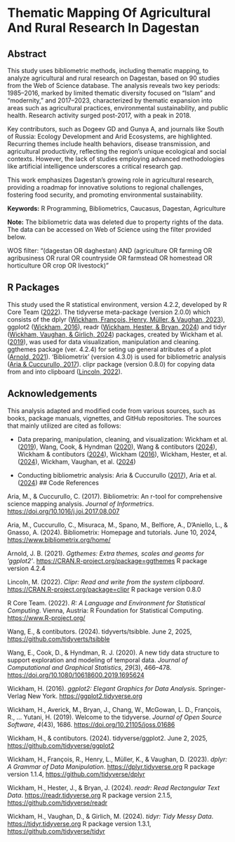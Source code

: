 # Thematic Mapping Of Agricultural And Rural Research In Dagestan

## Abstract

This study uses bibliometric methods, including thematic mapping, to
analyze agricultural and rural research on Dagestan, based on 90 studies
from the Web of Science database. The analysis reveals two key periods:
1985–2016, marked by limited thematic diversity focused on “Islam” and
“modernity,” and 2017–2023, characterized by thematic expansion into
areas such as agricultural practices, environmental sustainability, and
public health. Research activity surged post-2017, with a peak in 2018.

Key contributors, such as Dogeev GD and Gunya A, and journals like South
of Russia: Ecology Development and Arid Ecosystems, are highlighted.
Recurring themes include health behaviors, disease transmission, and
agricultural productivity, reflecting the region’s unique ecological and
social contexts. However, the lack of studies employing advanced
methodologies like artificial intelligence underscores a critical
research gap.

This work emphasizes Dagestan’s growing role in agricultural research,
providing a roadmap for innovative solutions to regional challenges,
fostering food security, and promoting environmental sustainability.

**Keywords:** R Programming, Bibliometrics, Caucasus, Dagestan,
Agriculture

**Note:** The bibliometric data was deleted due to property rights of the data. The data can be accessed on Web of Science using the filter provided below.

WOS filter: “(dagestan OR daghestan) AND (agriculture OR farming OR agribusiness OR rural OR countryside OR farmstead OR homestead OR horticulture OR crop OR livestock)”

## R Packages

This study used the R statistical environment, version 4.2.2, developed
by R Core Team ([2022](#ref-r-2022)). The tidyverse meta-package
(version 2.0.0) which consists of the dplyr ([Wickham, François, Henry,
Müller, & Vaughan, 2023](#ref-dplyr-2023-github)), ggplot2 ([Wickham,
2016](#ref-ggplot2-2016)), readr ([Wickham, Hester, & Bryan,
2024](#ref-readr-2024-github)) and tidyr ([Wickham, Vaughan, & Girlich,
2024](#ref-tidyr-2024-github)) packages, created by Wickham et al.
([2019](#ref-tidyverse-2019)), was used for data visualization,
manipulation and cleaning. ggthemes package (ver. 4.2.4) for seting up
general atributes of a plot ([Arnold, 2021](#ref-ggthemes_2021)).
‘Bibliometrix’ (version 4.3.0) is used for bibliometric analysis ([Aria
& Cuccurullo, 2017](#ref-aria_bibliometrix_2017)). clipr package
(version 0.8.0) for copying data from and into clipboard ([Lincoln,
2022](#ref-clipr_2022)).

## Acknowledgements

This analysis adapted and modified code from various sources, such as
books, package manuals, vignettes, and GitHub repositories. The sources
that mainly utilized are cited as follows:

- Data preparing, manipulation, cleaning, and visualization: Wickham
  et al. ([2019](#ref-tidyverse-2019)), Wang, Cook, & Hyndman
  ([2020](#ref-tsibble-2020)), Wang & contibutors
  ([2024](#ref-tsibble-2024-github)), Wickham & contibutors
  ([2024](#ref-ggplot2-2024-github)), Wickham
  ([2016](#ref-ggplot2-2016)), Wickham, Hester, et al.
  ([2024](#ref-readr-2024-github)), Wickham, Vaughan, et al.
  ([2024](#ref-tidyr-2024-github))

- Conducting bibliometric analysis: Aria & Cuccurullo
  ([2017](#ref-aria_bibliometrix_2017)), Aria et al.
  ([2024](#ref-biblimetrixhomepage2024)) \## Code References

Aria, M., & Cuccurullo, C. (2017). Bibliometrix: An r-tool for
comprehensive science mapping analysis. _Journal of Informetrics_.
<https://doi.org/10.1016/j.joi.2017.08.007>

Aria, M., Cuccurullo, C., Misuraca, M., Spano, M., Belfiore, A.,
D’Aniello, L., & Gnasso, A. (2024). Bibliometrix: Homepage and
tutorials. June 10, 2024, <https://www.bibliometrix.org/home/>

Arnold, J. B. (2021). _Ggthemes: Extra themes, scales and geoms for
’ggplot2’_. <https://CRAN.R-project.org/package=ggthemes> R package
version 4.2.4

Lincoln, M. (2022). _Clipr: Read and write from the system clipboard_.
<https://CRAN.R-project.org/package=clipr> R package version 0.8.0

R Core Team. (2022). _<span class="nocase">R: A Language and Environment
for Statistical Computing</span>_. Vienna, Austria: R Foundation for
Statistical Computing. <https://www.R-project.org/>

Wang, E., & contibutors. (2024). <span
class="nocase">tidyverts/tsibble</span>. June 2, 2025,
<https://github.com/tidyverts/tsibble>

Wang, E., Cook, D., & Hyndman, R. J. (2020). <span class="nocase">A new
tidy data structure to support exploration and modeling of temporal
data</span>. _Journal of Computational and Graphical Statistics_,
_29_(3), 466–478. <https://doi.org/10.1080/10618600.2019.1695624>

Wickham, H. (2016). _<span class="nocase">ggplot2: Elegant Graphics for
Data Analysis</span>_. Springer-Verlag New York.
<https://ggplot2.tidyverse.org>

Wickham, H., Averick, M., Bryan, J., Chang, W., McGowan, L. D.,
François, R., … Yutani, H. (2019). <span class="nocase">Welcome to the
<span class="nocase">tidyverse</span></span>. _Journal of Open Source
Software_, _4_(43), 1686. <https://doi.org/10.21105/joss.01686>

Wickham, H., & contibutors. (2024). <span
class="nocase">tidyverse/ggplot2</span>. June 2, 2025,
<https://github.com/tidyverse/ggplot2>

Wickham, H., François, R., Henry, L., Müller, K., & Vaughan, D. (2023).
_<span class="nocase">dplyr: A Grammar of Data Manipulation</span>_.
<https://dplyr.tidyverse.org> R package version 1.1.4,
<https://github.com/tidyverse/dplyr>

Wickham, H., Hester, J., & Bryan, J. (2024). _<span
class="nocase">readr: Read Rectangular Text Data</span>_.
<https://readr.tidyverse.org> R package version 2.1.5,
<https://github.com/tidyverse/readr>

Wickham, H., Vaughan, D., & Girlich, M. (2024). _<span
class="nocase">tidyr: Tidy Messy Data</span>_.
<https://tidyr.tidyverse.org> R package version 1.3.1,
<https://github.com/tidyverse/tidyr>
